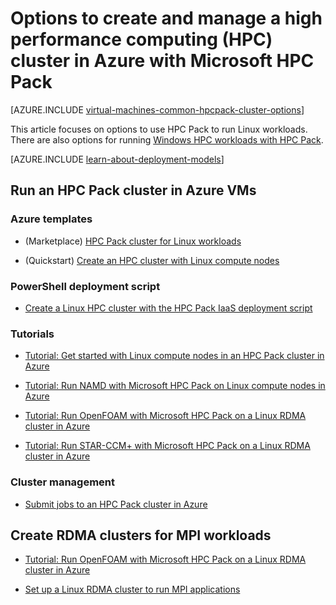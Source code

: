 <properties
 pageTitle="Linux HPC Pack cluster options in the cloud | Microsoft Azure"
 description="Learn about options with Microsoft HPC Pack to create and manage a Linux high performance computing (HPC) cluster in the Azure cloud"
 services="virtual-machines-linux,cloud-services"
 documentationCenter=""
 authors="dlepow"
 manager="timlt"
 editor=""
 tags="azure-resource-manager,azure-service-management,hpc-pack"/>
<tags
ms.service="virtual-machines-linux"
 ms.devlang="na"
 ms.topic="article"
 ms.tgt_pltfrm="vm-linux"
 ms.workload="big-compute"
 ms.date="06/17/2016"
 ms.author="danlep"/>

# Options to create and manage a high performance computing (HPC) cluster in Azure with Microsoft HPC Pack

[AZURE.INCLUDE [virtual-machines-common-hpcpack-cluster-options](../../includes/virtual-machines-common-hpcpack-cluster-options.md)]

This article focuses on options to use HPC Pack to run Linux workloads. There are also options for running [Windows HPC workloads with HPC Pack](virtual-machines-windows-hpcpack-cluster-options.md).

[AZURE.INCLUDE [learn-about-deployment-models](../../includes/learn-about-deployment-models-both-include.md)]

## Run an HPC Pack cluster in Azure VMs

### Azure templates


* (Marketplace) [HPC Pack cluster for Linux workloads](https://azure.microsoft.com/marketplace/partners/microsofthpc/newclusterlinuxcn/)

* (Quickstart) [Create an HPC cluster with Linux compute nodes](https://github.com/Azure/azure-quickstart-templates/tree/master/create-hpc-cluster-linux-cn)


### PowerShell deployment script

* [Create a Linux HPC cluster with the HPC Pack IaaS deployment script](virtual-machines-linux-classic-hpcpack-cluster-powershell-script.md)

### Tutorials

* [Tutorial: Get started with Linux compute nodes in an HPC Pack cluster in Azure](virtual-machines-linux-classic-hpcpack-cluster.md)

* [Tutorial: Run NAMD with Microsoft HPC Pack on Linux compute nodes in Azure](virtual-machines-linux-classic-hpcpack-cluster-namd.md)

* [Tutorial: Run OpenFOAM with Microsoft HPC Pack on a Linux RDMA cluster in Azure](virtual-machines-linux-classic-hpcpack-cluster-openfoam.md)

* [Tutorial: Run STAR-CCM+ with Microsoft HPC Pack on a Linux RDMA cluster in Azure](virtual-machines-linux-classic-hpcpack-cluster-starccm.md)

### Cluster management

* [Submit jobs to an HPC Pack cluster in Azure](virtual-machines-windows-hpcpack-cluster-submit-jobs.md)


## Create RDMA clusters for MPI workloads

* [Tutorial: Run OpenFOAM with Microsoft HPC Pack on a Linux RDMA cluster in Azure](virtual-machines-linux-classic-hpcpack-cluster-openfoam.md)

* [Set up a Linux RDMA cluster to run MPI applications](virtual-machines-linux-classic-rdma-cluster.md)

